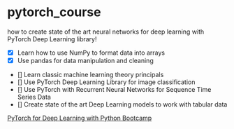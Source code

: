 # pytorch_course

how to create state of the art neural networks for deep learning with PyTorch Deep Learning library!

- [x] Learn how to use NumPy to format data into arrays
- [x] Use pandas for data manipulation and cleaning
- [] Learn classic machine learning theory principals
- [] Use PyTorch Deep Learning Library for image classification
- [] Use PyTorch with Recurrent Neural Networks for Sequence Time Series Data
- [] Create state of the art Deep Learning models to work with tabular data

[PyTorch for Deep Learning with Python Bootcamp](https://www.udemy.com/course/pytorch-for-deep-learning-with-python-bootcamp/)
